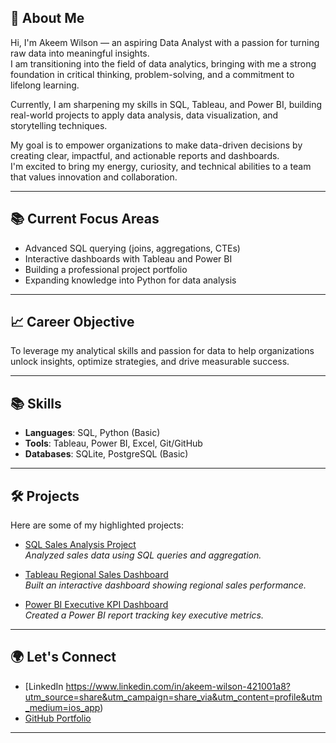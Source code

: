 ## 👋 About Me

Hi, I'm Akeem Wilson — an aspiring Data Analyst with a passion for turning raw data into meaningful insights.  
I am transitioning into the field of data analytics, bringing with me a strong foundation in critical thinking, problem-solving, and a commitment to lifelong learning.

Currently, I am sharpening my skills in SQL, Tableau, and Power BI, building real-world projects to apply data analysis, data visualization, and storytelling techniques.

My goal is to empower organizations to make data-driven decisions by creating clear, impactful, and actionable reports and dashboards.  
I'm excited to bring my energy, curiosity, and technical abilities to a team that values innovation and collaboration.

---

## 📚 Current Focus Areas
- Advanced SQL querying (joins, aggregations, CTEs)
- Interactive dashboards with Tableau and Power BI
- Building a professional project portfolio
- Expanding knowledge into Python for data analysis

---

## 📈 Career Objective
To leverage my analytical skills and passion for data to help organizations unlock insights, optimize strategies, and drive measurable success.

---

## 📚 Skills
- **Languages**: SQL, Python (Basic)
- **Tools**: Tableau, Power BI, Excel, Git/GitHub
- **Databases**: SQLite, PostgreSQL (Basic)

---

## 🛠️ Projects
Here are some of my highlighted projects:

- [SQL Sales Analysis Project](https://github.com/akeemwilson/SQL-Sales-Analysis)  
  *Analyzed sales data using SQL queries and aggregation.*

- [Tableau Regional Sales Dashboard](https://github.com/akeemwilson/Tableau_RegionalSalesDashboard)  
  *Built an interactive dashboard showing regional sales performance.*

- [Power BI Executive KPI Dashboard](https://github.com/akeemwilson/PowerBI-ExecutiveKPIDashboard)  
  *Created a Power BI report tracking key executive metrics.*

---

## 🌍 Let's Connect
- [LinkedIn https://www.linkedin.com/in/akeem-wilson-421001a8?utm_source=share&utm_campaign=share_via&utm_content=profile&utm_medium=ios_app)
- [GitHub Portfolio](https://github.com/akeemwilson)

--- 
